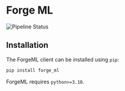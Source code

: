 # Forge ML

![Pipeline Status](https://github.com/mithril-labs/forge-ml/actions/workflows/pipeline.yaml/badge.svg)

## Installation

The ForgeML client can be installed using `pip`:

```bash
pip install forge_ml
```

ForgeML requires `python>=3.10`.
